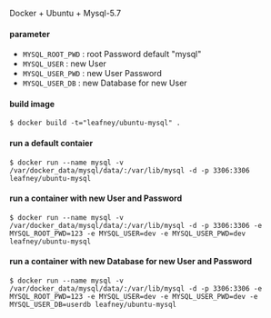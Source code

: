 Docker + Ubuntu + Mysql-5.7

#### parameter

* `MYSQL_ROOT_PWD` : root Password   default "mysql"
* `MYSQL_USER`     : new User
* `MYSQL_USER_PWD` : new User Password
* `MYSQL_USER_DB`  : new Database for new User

#### build image

```
$ docker build -t="leafney/ubuntu-mysql" .
```

#### run a default contaier

```
$ docker run --name mysql -v /var/docker_data/mysql/data/:/var/lib/mysql -d -p 3306:3306 leafney/ubuntu-mysql
```

#### run a container with new User and Password

```
$ docker run --name mysql -v /var/docker_data/mysql/data/:/var/lib/mysql -d -p 3306:3306 -e MYSQL_ROOT_PWD=123 -e MYSQL_USER=dev -e MYSQL_USER_PWD=dev leafney/ubuntu-mysql
```

#### run a container with new Database for new User and Password

```
$ docker run --name mysql -v /var/docker_data/mysql/data/:/var/lib/mysql -d -p 3306:3306 -e MYSQL_ROOT_PWD=123 -e MYSQL_USER=dev -e MYSQL_USER_PWD=dev -e MYSQL_USER_DB=userdb leafney/ubuntu-mysql
```
 
